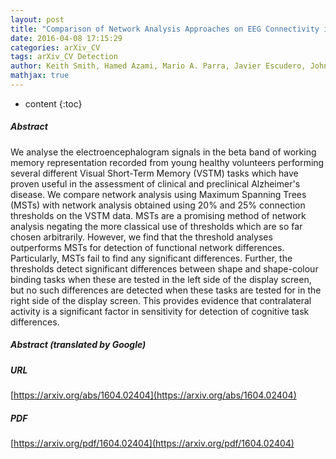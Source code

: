 ```yaml
---
layout: post
title: "Comparison of Network Analysis Approaches on EEG Connectivity in Beta during Visual Short-Term Memory Binding Tasks"
date: 2016-04-08 17:15:29
categories: arXiv_CV
tags: arXiv_CV Detection
author: Keith Smith, Hamed Azami, Mario A. Parra, Javier Escudero, John M. Starr
mathjax: true
---
```


* content
{:toc}

##### Abstract
We analyse the electroencephalogram signals in the beta band of working memory representation recorded from young healthy volunteers performing several different Visual Short-Term Memory (VSTM) tasks which have proven useful in the assessment of clinical and preclinical Alzheimer's disease. We compare network analysis using Maximum Spanning Trees (MSTs) with network analysis obtained using 20% and 25% connection thresholds on the VSTM data. MSTs are a promising method of network analysis negating the more classical use of thresholds which are so far chosen arbitrarily. However, we find that the threshold analyses outperforms MSTs for detection of functional network differences. Particularly, MSTs fail to find any significant differences. Further, the thresholds detect significant differences between shape and shape-colour binding tasks when these are tested in the left side of the display screen, but no such differences are detected when these tasks are tested for in the right side of the display screen. This provides evidence that contralateral activity is a significant factor in sensitivity for detection of cognitive task differences.

##### Abstract (translated by Google)


##### URL
[https://arxiv.org/abs/1604.02404](https://arxiv.org/abs/1604.02404)

##### PDF
[https://arxiv.org/pdf/1604.02404](https://arxiv.org/pdf/1604.02404)

